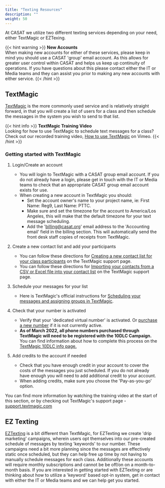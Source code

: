```yaml
---
title: "Texting Resources"
description: ""
weight: 50
---
```


At CASAT we utilize two different texting services depending on your need, either TextMagic or EZTexing.

{{< hint warning >}}
**New Accounts**\
When making new accounts for either of these services, please keep in mind you should use a CASAT 'group' email account. As this allows for greater user control within CASAT and helps us keep up continuity of operations. If you have questions about this please contact either the IT or Media teams and they can assist you prior to making any new accounts with either service.
{{< /hint >}}

## TextMagic
[TextMagic](https://www.textmagic.com/) is the more commonly used service and is relatively straight forward, in that you will create a list of users for a class and then schedule the messages in the system you wish to send to that list. 

{{< hint info >}}
**TextMagic Training Video**\
Looking for how to use TextMagic to schedule text messages for a class? Check out our recorded training video, [How to use TextMagic](https://vimeo.com/738446745/0135fee714) on Vimeo.
{{< /hint >}}

### Getting started with TextMagic

1. Login/Create an account
    - You will login to TextMagic with a CASAT group email account. If you do not already have a login, please get in touch with the IT or Media teams to check that an appropriate CASAT group email account exists for use.
    - When creating a new account in TextMagic you should:
        - Set the account owner's name to your project name, ie: First Name: Reg9, Last Name: PTTC. 
        - Make sure and set the timezone for the account to America/Los Angeles, this will make that the default timezone for your text message scheduling.
        - Add the 'billing@casat.org' email address to the 'Accounting email' field in the billing section. This will automatically send the front desk staff copies of receipts from TextMagic. 

2. Create a new contact list and add your participants
    - You can follow these directions for [Creating a new contact list for your class participants](https://support.textmagic.com/article/organize-contacts-into-lists/) on the TextMagic support page.
    - You can follow these directions for [Importing your contacts from a CSV or Excel file into your contact list](https://support.textmagic.com/article/import-contacts/) on the TextMagic support page.

3. Schedule your messages for your list
    - Here is TextMagic's official instructions for [Scheduling your messages and assigning groups in TextMagic](https://support.textmagic.com/article/schedule-text-messages/).

4. Check that your number is activated
    - Verify that your 'dedicated virtual number' is activated. Or [purchase a new number](https://support.textmagic.com/article/buy-a-textmagic-dedicated-number-subscription/) if it is not currently active.
    - **As of March 2022, all phone numbers purchased through TextMagic will need to be registered with the 10DLC Campaign.** You can find information about how to complete this process on the [TextMagic 10DLC info page.](https://support.textmagic.com/article/10dlc-messaging/)

5. Add credits to the account if needed
    - Check that you have enough credit in your account to cover the costs of the messages you just scheduled. If you do not already have enough you will need to add additional credit to your account.
    - When adding credits, make sure you choose the 'Pay-as-you-go' option.

You can find more information by watching the training video at the start of this section, or by checking out TextMagic's support page - [support.textmagic.com](https://support.textmagic.com/)

## EZ Texting

[EZTexting](https://www.eztexting.com/) is a bit different than TextMagic, for EZTexting we create 'drip marketing' campaigns, wherein users opt themselves into our pre-created schedule of messages by texting 'keywords' to our number. These campaigns need a bit more planning since the messages are effectively static once scheduled, but they can help free up time by not having to manually schedule messages for each class. Additionally these accounts will require monthly subscriptions and cannot be be off/on on a month-to-month basis. If you are interested in getting started with EZTexting or are thinking about how to utilize a 'keyword' based opt-in system, get in contact with either the IT or Media teams and we can help get you started.